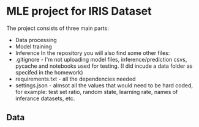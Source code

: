 # MLE project for IRIS Dataset
The project consists of three main parts: 
* Data processing
* Model training
* Inference
In the repository you will also find some other files:
* .gitignore - I'm not uploading model files, inference/prediction csvs, pycache and notebooks used for testing. (I did incude a data folder as specifed in the homework)
* requirements.txt - all the dependencies needed
* settings.json - almsot all the values that would need to be hard coded, for example: test set ratio, random state, learning rate, names of inferance datasets, etc.
## Data

